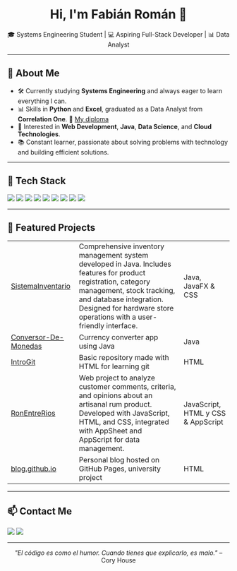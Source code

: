 <h1 align="center">Hi, I'm Fabián Román 👋</h1>

<p align="center">
  🎓 Systems Engineering Student | 💻 Aspiring Full-Stack Developer | 📊 Data Analyst
</p>

---

<h2>🚀 About Me</h2>
<ul>
  <li>🛠️ Currently studying <b>Systems Engineering</b> and always eager to learn everything I can.</li>
  <li>📊 Skills in <b>Python</b> and <b>Excel</b>, graduated as a Data Analyst from <b>Correlation One</b>.  
  📜 <a href="#">My diploma</a></li>
  <li>🌱 Interested in <b>Web Development</b>, <b>Java</b>, <b>Data Science</b>, and <b>Cloud Technologies</b>.</li>
  <li>📚 Constant learner, passionate about solving problems with technology and building efficient solutions.</li>
</ul>

---

<h2>🧰 Tech Stack</h2>
<p>
  <!-- Languages -->
  <img src="https://img.shields.io/badge/Java-ED8B00?style=for-the-badge&logo=java&logoColor=white"/>
  <img src="https://img.shields.io/badge/Python-3776AB?style=for-the-badge&logo=python&logoColor=white"/>
  <img src="https://img.shields.io/badge/JavaScript-F7DF1E?style=for-the-badge&logo=javascript&logoColor=black"/>
  <img src="https://img.shields.io/badge/HTML5-E34F26?style=for-the-badge&logo=html5&logoColor=white"/>
  <img src="https://img.shields.io/badge/CSS3-1572B6?style=for-the-badge&logo=css3&logoColor=white"/>
  <img src="https://img.shields.io/badge/PHP-777BB4?style=for-the-badge&logo=php&logoColor=white"/>
  <img src="https://img.shields.io/badge/Go-00ADD8?style=for-the-badge&logo=go&logoColor=white"/>

  <!-- Frameworks -->
  <img src="https://img.shields.io/badge/Laravel-FF2D20?style=for-the-badge&logo=laravel&logoColor=white"/>
  <img src="https://img.shields.io/badge/Spring%20Boot-6DB33F?style=for-the-badge&logo=springboot&logoColor=white"/>
</p>

---

<h2>📌 Featured Projects</h2>

<table>
  <tr>
    <td><a href="#">SistemaInventario</a></td>
    <td>Comprehensive inventory management system developed in Java. Includes features for product registration, category management, stock tracking, and database integration. Designed for hardware store operations with a user-friendly interface.</td>
    <td>Java, JavaFX & CSS</td>
  </tr>
  <tr>
    <td><a href="#">Conversor-De-Monedas</a></td>
    <td>Currency converter app using Java</td>
    <td>Java</td>
  </tr>
  <tr>
    <td><a href="#">IntroGit</a></td>
    <td>Basic repository made with HTML for learning git</td>
    <td>HTML</td>
  </tr>
  <tr>
    <td><a href="#">RonEntreRios</a></td>
    <td>Web project to analyze customer comments, criteria, and opinions about an artisanal rum product. Developed with JavaScript, HTML, and CSS, integrated with AppSheet and AppScript for data management.</td>
    <td>JavaScript, HTML y CSS & AppScript</td>
  </tr>
  <tr>
    <td><a href="#">blog.github.io</a></td>
    <td>Personal blog hosted on GitHub Pages, university project</td>
    <td>HTML</td>
  </tr>
</table>

---

<h2>📫 Contact Me</h2>
<p>
  <a href="https://www.linkedin.com/in/fabianromang/"><img src="https://img.shields.io/badge/LinkedIn-0A66C2?style=for-the-badge&logo=linkedin&logoColor=white"/></a>
  <a href=""><img src="https://img.shields.io/badge/Email-D14836?style=for-the-badge&logo=gmail&logoColor=white"/></a>
 
</p>

---

<p align="center"><i>"El código es como el humor. Cuando tienes que explicarlo, es malo."</i> – Cory House</p>




